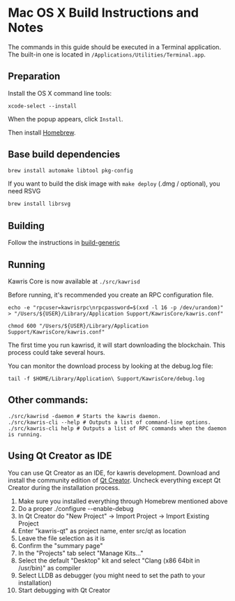 Mac OS X Build Instructions and Notes
====================================
The commands in this guide should be executed in a Terminal application.
The built-in one is located in `/Applications/Utilities/Terminal.app`.

Preparation
-----------
Install the OS X command line tools:

`xcode-select --install`

When the popup appears, click `Install`.

Then install [Homebrew](https://brew.sh).

Base build dependencies
-----------------------

```bash
brew install automake libtool pkg-config
```

If you want to build the disk image with `make deploy` (.dmg / optional), you need RSVG
```bash
brew install librsvg
```

Building
--------

Follow the instructions in [build-generic](build-generic.md)

Running
-------

Kawris Core is now available at `./src/kawrisd`

Before running, it's recommended you create an RPC configuration file.

    echo -e "rpcuser=kawrisrpc\nrpcpassword=$(xxd -l 16 -p /dev/urandom)" > "/Users/${USER}/Library/Application Support/KawrisCore/kawris.conf"

    chmod 600 "/Users/${USER}/Library/Application Support/KawrisCore/kawris.conf"

The first time you run kawrisd, it will start downloading the blockchain. This process could take several hours.

You can monitor the download process by looking at the debug.log file:

    tail -f $HOME/Library/Application\ Support/KawrisCore/debug.log

Other commands:
-------

    ./src/kawrisd -daemon # Starts the kawris daemon.
    ./src/kawris-cli --help # Outputs a list of command-line options.
    ./src/kawris-cli help # Outputs a list of RPC commands when the daemon is running.

Using Qt Creator as IDE
------------------------
You can use Qt Creator as an IDE, for kawris development.
Download and install the community edition of [Qt Creator](https://www.qt.io/download/).
Uncheck everything except Qt Creator during the installation process.

1. Make sure you installed everything through Homebrew mentioned above
2. Do a proper ./configure --enable-debug
3. In Qt Creator do "New Project" -> Import Project -> Import Existing Project
4. Enter "kawris-qt" as project name, enter src/qt as location
5. Leave the file selection as it is
6. Confirm the "summary page"
7. In the "Projects" tab select "Manage Kits..."
8. Select the default "Desktop" kit and select "Clang (x86 64bit in /usr/bin)" as compiler
9. Select LLDB as debugger (you might need to set the path to your installation)
10. Start debugging with Qt Creator
